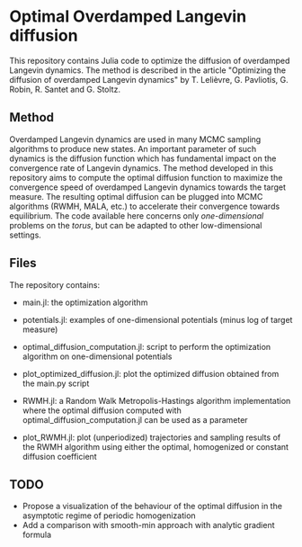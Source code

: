 # Optimal Overdamped Langevin diffusion

This repository contains Julia code to optimize the diffusion of overdamped Langevin dynamics. The method is described in the article "Optimizing the diffusion of overdamped Langevin dynamics" by T. Lelièvre, G. Pavliotis, G. Robin, R. Santet and G. Stoltz.

## Method

Overdamped Langevin dynamics are used in many MCMC sampling algorithms to produce new states. An important parameter of such dynamics is the diffusion function which has fundamental impact on the convergence rate of Langevin dynamics. The method developed in this repository aims to compute the optimal diffusion function to maximize the convergence speed of overdamped Langevin dynamics towards the target measure. The resulting optimal diffusion can be plugged into MCMC algorithms (RWMH, MALA, etc.) to accelerate their convergence towards equilibrium. The code available here concerns only *one-dimensional* problems on the *torus*, but can be adapted to other low-dimensional settings.

## Files

The repository contains:
- main.jl: the optimization algorithm
- potentials.jl: examples of one-dimensional potentials (minus log of target measure)
- optimal_diffusion_computation.jl: script to perform the optimization algorithm on one-dimensional potentials
- plot_optimized_diffusion.jl: plot the optimized diffusion obtained from the main.py script

- RWMH.jl: a Random Walk Metropolis-Hastings algorithm implementation where the optimal diffusion computed with optimal_diffusion_computation.jl can be used as a parameter
- plot_RWMH.jl: plot (unperiodized) trajectories and sampling results of the RWMH algorithm using either the optimal, homogenized or constant diffusion coefficient

## TODO
- Propose a visualization of the behaviour of the optimal diffusion in the asymptotic regime of periodic homogenization
- Add a comparison with smooth-min approach with analytic gradient formula